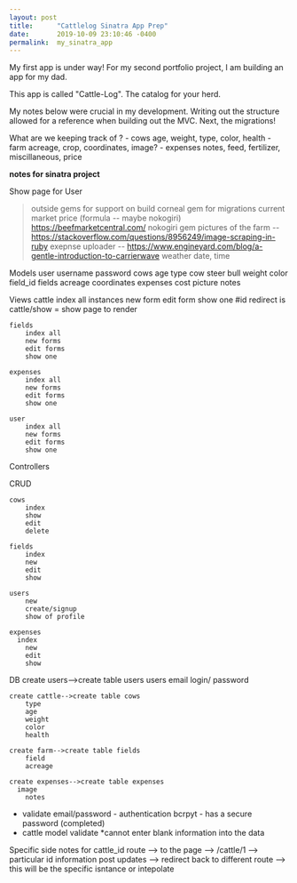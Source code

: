 ```yaml
---
layout: post
title:      "Cattlelog Sinatra App Prep"
date:       2019-10-09 23:10:46 -0400
permalink:  my_sinatra_app
---
```



My first app is under way!  For my second portfolio project, I am building an app for my dad.

This app is called "Cattle-Log".  The catalog for your herd.

My notes below were crucial in my development.  Writing out the structure allowed for a reference when building out the MVC.  Next, the migrations!

What are we keeping track of ?
	- cows
		age, weight, type, color, health
	- farm
		acreage, crop, coordinates, image?
	- expenses
		notes, feed, fertilizer, miscillaneous, price
		
**notes for sinatra project**

Show page for User
> outside gems for support on build
> corneal gem for migrations
> current market price (formula -- maybe nokogiri) https://beefmarketcentral.com/ nokogiri gem
> pictures of the farm -- https://stackoverflow.com/questions/8956249/image-scraping-in-ruby
> exepnse uploader -- https://www.engineyard.com/blog/a-gentle-introduction-to-carrierwave
> weather
> date, time

Models
	user
		username
		password
	cows
		age
		type
			cow 
			steer
			bull
		weight
		color
		field_id
	fields
		acreage
		coordinates
	expenses
		cost
		picture
		notes

Views
	cattle
		index all instances
		new form
		edit form
		show one #id redirect is cattle/show = show page to render

	fields
		index all
		new forms 
		edit forms
		show one
		
	expenses
		index all
		new forms 
		edit forms
		show one

	user
		index all
		new forms
		edit forms
		show one

Controllers

CRUD

	cows
		index
		show
		edit
		delete
	
	fields
		index
		new
		edit
		show
	
	users
		new
		create/signup
		show of profile
		
	expenses
	  index
		new
		edit
		show

DB
	create users-->create table users
		users
		email
		login/ password
		
	create cattle-->create table cows
		type
		age
		weight
		color
		health
		
	create farm-->create table fields
		field
		acreage
		
	create expenses-->create table expenses
	  image
		notes

- validate email/password - authentication bcrpyt - has a secure password (completed)
- cattle model validate *cannot enter blank information into the data

Specific side notes for cattle_id
	route --> to the page --> /cattle/1 --> particular id information
	post updates --> redirect back to different route --> this will be the specific isntance or 	intepolate








